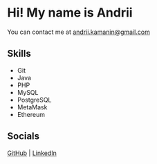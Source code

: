 # Hi! My name is Andrii

You can contact me at [andrii.kamanin@gmail.com](mailto:andrii.kamanin@gmail.com)

## Skills

- Git
- Java
- PHP
- MySQL
- PostgreSQL
- MetaMask
- Ethereum

## Socials

[GitHub](https://www.github.com/andriikamanin) | [LinkedIn](https://www.linkedin.com/in/andrii-kamanin-6ab323296/)
